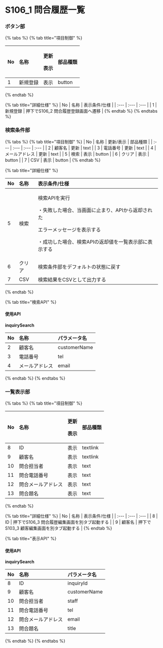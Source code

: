 # S106\_1 問合履歴一覧

### ボタン部

{% tabs %}
{% tab title="項目制御" %}
<table>
  <thead>
    <tr>
      <th style="text-align:left">No</th>
      <th style="text-align:left">&#x540D;&#x79F0;</th>
      <th style="text-align:left">
        <p>&#x66F4;&#x65B0;</p>
        <p>&#x8868;&#x793A;</p>
      </th>
      <th style="text-align:left">&#x90E8;&#x54C1;&#x7A2E;&#x985E;</th>
    </tr>
  </thead>
  <tbody>
    <tr>
      <td style="text-align:left">1</td>
      <td style="text-align:left">&#x65B0;&#x898F;&#x767B;&#x9332;</td>
      <td style="text-align:left">&#x8868;&#x793A;</td>
      <td style="text-align:left">button</td>
    </tr>
  </tbody>
</table>
{% endtab %}

{% tab title="詳細仕様" %}
| No | 名称 | 表示条件/仕様 |
| :--- | :--- | :--- |
| 1 | 新規登録 | 押下でS106\_2 問合履歴登録画面へ遷移 |
{% endtab %}
{% endtabs %}

### 検索条件部

{% tabs %}
{% tab title="項目制御" %}
| No | 名称 | 更新/表示 | 部品種類 |
| :--- | :--- | :--- | :--- |
| 2 | 顧客名 | 更新 | text |
| 3 | 電話番号 | 更新 | text |
| 4 | メールアドレス | 更新 | text |
| 5 | 検索 | 表示 | button |
| 6 | クリア | 表示 | button |
| 7 | CSV | 表示 | button |
{% endtab %}

{% tab title="詳細仕様" %}
<table>
  <thead>
    <tr>
      <th style="text-align:left">No</th>
      <th style="text-align:left">&#x540D;&#x79F0;</th>
      <th style="text-align:left">&#x8868;&#x793A;&#x6761;&#x4EF6;/&#x4ED5;&#x69D8;</th>
    </tr>
  </thead>
  <tbody>
    <tr>
      <td style="text-align:left">5</td>
      <td style="text-align:left">&#x691C;&#x7D22;</td>
      <td style="text-align:left">
        <p>&#x691C;&#x7D22;API&#x3092;&#x5B9F;&#x884C;</p>
        <p>&#x30FB;&#x5931;&#x6557;&#x3057;&#x305F;&#x5834;&#x5408;&#x3001;&#x5F53;&#x753B;&#x9762;&#x306B;&#x6B62;&#x307E;&#x308A;&#x3001;API&#x304B;&#x3089;&#x8FD4;&#x5374;&#x3055;&#x308C;&#x305F;</p>
        <p>&#x30A8;&#x30E9;&#x30FC;&#x30E1;&#x30C3;&#x30BB;&#x30FC;&#x30B8;&#x3092;&#x8868;&#x793A;&#x3059;&#x308B;</p>
        <p>&#x30FB;&#x6210;&#x529F;&#x3057;&#x305F;&#x5834;&#x5408;&#x3001;&#x691C;&#x7D22;API&#x306E;&#x8FD4;&#x5374;&#x5024;&#x3092;&#x4E00;&#x89A7;&#x8868;&#x793A;&#x90E8;&#x306B;&#x8868;&#x793A;&#x3059;&#x308B;</p>
      </td>
    </tr>
    <tr>
      <td style="text-align:left">6</td>
      <td style="text-align:left">&#x30AF;&#x30EA;&#x30A2;</td>
      <td style="text-align:left">&#x691C;&#x7D22;&#x6761;&#x4EF6;&#x90E8;&#x3092;&#x30C7;&#x30D5;&#x30A9;&#x30EB;&#x30C8;&#x306E;&#x72B6;&#x614B;&#x306B;&#x623B;&#x3059;</td>
    </tr>
    <tr>
      <td style="text-align:left">7</td>
      <td style="text-align:left">CSV</td>
      <td style="text-align:left">&#x691C;&#x7D22;&#x7D50;&#x679C;&#x3092;CSV&#x3068;&#x3057;&#x3066;&#x51FA;&#x529B;&#x3059;&#x308B;</td>
    </tr>
  </tbody>
</table>
{% endtab %}

{% tab title="検索API" %}
#### 使用API

**inquirySearch**

| **No** | 名称 | パラメータ名 |
| :--- | :--- | :--- |
| 2 | 顧客名 | customerName |
| 3 | 電話番号 | tel |
| 4 | メールアドレス | email |
{% endtab %}
{% endtabs %}

### 一覧表示部

{% tabs %}
{% tab title="項目制御" %}
<table>
  <thead>
    <tr>
      <th style="text-align:left">No</th>
      <th style="text-align:left">&#x540D;&#x79F0;</th>
      <th style="text-align:left">
        <p>&#x66F4;&#x65B0;</p>
        <p>&#x8868;&#x793A;</p>
      </th>
      <th style="text-align:left">&#x90E8;&#x54C1;&#x7A2E;&#x985E;</th>
    </tr>
  </thead>
  <tbody>
    <tr>
      <td style="text-align:left">8</td>
      <td style="text-align:left">ID</td>
      <td style="text-align:left">&#x8868;&#x793A;</td>
      <td style="text-align:left">textlink</td>
    </tr>
    <tr>
      <td style="text-align:left">9</td>
      <td style="text-align:left">&#x9867;&#x5BA2;&#x540D;</td>
      <td style="text-align:left">&#x8868;&#x793A;</td>
      <td style="text-align:left">textlink</td>
    </tr>
    <tr>
      <td style="text-align:left">10</td>
      <td style="text-align:left">&#x554F;&#x5408;&#x62C5;&#x5F53;&#x8005;</td>
      <td style="text-align:left">&#x8868;&#x793A;</td>
      <td style="text-align:left">text</td>
    </tr>
    <tr>
      <td style="text-align:left">11</td>
      <td style="text-align:left">&#x554F;&#x5408;&#x96FB;&#x8A71;&#x756A;&#x53F7;</td>
      <td style="text-align:left">&#x8868;&#x793A;</td>
      <td style="text-align:left">text</td>
    </tr>
    <tr>
      <td style="text-align:left">12</td>
      <td style="text-align:left">&#x554F;&#x5408;&#x30E1;&#x30FC;&#x30EB;&#x30A2;&#x30C9;&#x30EC;&#x30B9;</td>
      <td
      style="text-align:left">&#x8868;&#x793A;</td>
        <td style="text-align:left">text</td>
    </tr>
    <tr>
      <td style="text-align:left">13</td>
      <td style="text-align:left">&#x554F;&#x5408;&#x984C;&#x540D;</td>
      <td style="text-align:left">&#x8868;&#x793A;</td>
      <td style="text-align:left">text</td>
    </tr>
  </tbody>
</table>
{% endtab %}

{% tab title="詳細仕様" %}
| No | 名称 | 表示条件/仕様 |
| :--- | :--- | :--- |
| 8 | ID | 押下でS106\_3 問合履歴編集画面を別タブ起動する |
| 9 | 顧客名 | 押下でS103\_3 顧客編集画面を別タブ起動する |
{% endtab %}

{% tab title="表示API" %}
#### 使用API

**inquirySearch**

| No | 名称 | パラメータ名 |
| :--- | :--- | :--- |
| 8 | ID | inquiryId |
| 9 | 顧客名 | customerName |
| 10 | 問合担当者 | staff |
| 11 | 問合電話番号 | tel |
| 12 | 問合メールアドレス | email |
| 13 | 問合題名 | title |
{% endtab %}
{% endtabs %}

